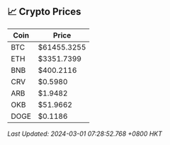 ## 📈 Crypto Prices

| Coin | Price |
| ---- | ----- |
| BTC | $61455.3255 |
| ETH | $3351.7399 |
| BNB | $400.2116 |
| CRV | $0.5980 |
| ARB | $1.9482 |
| OKB | $51.9662 |
| DOGE | $0.1186 |

_Last Updated: 2024-03-01 07:28:52.768 +0800 HKT_